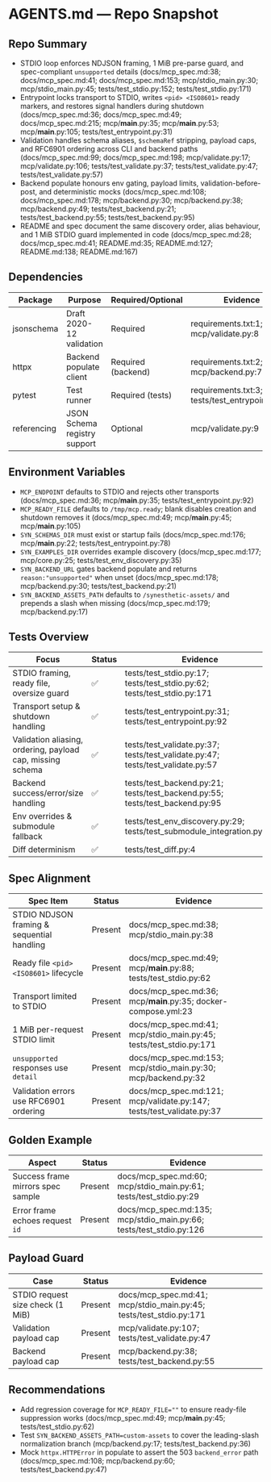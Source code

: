 # AGENTS.md — Repo Snapshot

## Repo Summary
- STDIO loop enforces NDJSON framing, 1 MiB pre-parse guard, and spec-compliant `unsupported` details (docs/mcp_spec.md:38; docs/mcp_spec.md:41; docs/mcp_spec.md:153; mcp/stdio_main.py:30; mcp/stdio_main.py:45; tests/test_stdio.py:152; tests/test_stdio.py:171)
- Entrypoint locks transport to STDIO, writes `<pid> <ISO8601>` ready markers, and restores signal handlers during shutdown (docs/mcp_spec.md:36; docs/mcp_spec.md:49; docs/mcp_spec.md:215; mcp/__main__.py:35; mcp/__main__.py:53; mcp/__main__.py:105; tests/test_entrypoint.py:31)
- Validation handles schema aliases, `$schemaRef` stripping, payload caps, and RFC6901 ordering across CLI and backend paths (docs/mcp_spec.md:99; docs/mcp_spec.md:198; mcp/validate.py:17; mcp/validate.py:106; tests/test_validate.py:37; tests/test_validate.py:47; tests/test_validate.py:57)
- Backend populate honours env gating, payload limits, validation-before-post, and deterministic mocks (docs/mcp_spec.md:108; docs/mcp_spec.md:178; mcp/backend.py:30; mcp/backend.py:38; mcp/backend.py:49; tests/test_backend.py:21; tests/test_backend.py:55; tests/test_backend.py:95)
- README and spec document the same discovery order, alias behaviour, and 1 MiB STDIO guard implemented in code (docs/mcp_spec.md:28; docs/mcp_spec.md:41; README.md:35; README.md:127; README.md:138; README.md:167)

## Dependencies
| Package | Purpose | Required/Optional | Evidence |
| - | - | - | - |
| jsonschema | Draft 2020-12 validation | Required | requirements.txt:1; mcp/validate.py:8 |
| httpx | Backend populate client | Required (backend) | requirements.txt:2; mcp/backend.py:7 |
| pytest | Test runner | Required (tests) | requirements.txt:3; tests/test_entrypoint.py:31 |
| referencing | JSON Schema registry support | Optional | mcp/validate.py:9 |

## Environment Variables
- `MCP_ENDPOINT` defaults to STDIO and rejects other transports (docs/mcp_spec.md:36; mcp/__main__.py:35; tests/test_entrypoint.py:92)
- `MCP_READY_FILE` defaults to `/tmp/mcp.ready`; blank disables creation and shutdown removes it (docs/mcp_spec.md:49; mcp/__main__.py:45; mcp/__main__.py:105)
- `SYN_SCHEMAS_DIR` must exist or startup fails (docs/mcp_spec.md:176; mcp/__main__.py:22; tests/test_entrypoint.py:78)
- `SYN_EXAMPLES_DIR` overrides example discovery (docs/mcp_spec.md:177; mcp/core.py:25; tests/test_env_discovery.py:35)
- `SYN_BACKEND_URL` gates backend populate and returns `reason:"unsupported"` when unset (docs/mcp_spec.md:178; mcp/backend.py:30; tests/test_backend.py:21)
- `SYN_BACKEND_ASSETS_PATH` defaults to `/synesthetic-assets/` and prepends a slash when missing (docs/mcp_spec.md:179; mcp/backend.py:17)

## Tests Overview
| Focus | Status | Evidence |
| - | - | - |
| STDIO framing, ready file, oversize guard | ✅ | tests/test_stdio.py:17; tests/test_stdio.py:62; tests/test_stdio.py:171 |
| Transport setup & shutdown handling | ✅ | tests/test_entrypoint.py:31; tests/test_entrypoint.py:92 |
| Validation aliasing, ordering, payload cap, missing schema | ✅ | tests/test_validate.py:37; tests/test_validate.py:47; tests/test_validate.py:57 |
| Backend success/error/size handling | ✅ | tests/test_backend.py:21; tests/test_backend.py:55; tests/test_backend.py:95 |
| Env overrides & submodule fallback | ✅ | tests/test_env_discovery.py:29; tests/test_submodule_integration.py:34 |
| Diff determinism | ✅ | tests/test_diff.py:4 |

## Spec Alignment
| Spec Item | Status | Evidence |
| - | - | - |
| STDIO NDJSON framing & sequential handling | Present | docs/mcp_spec.md:38; mcp/stdio_main.py:38 |
| Ready file `<pid> <ISO8601>` lifecycle | Present | docs/mcp_spec.md:49; mcp/__main__.py:88; tests/test_stdio.py:62 |
| Transport limited to STDIO | Present | docs/mcp_spec.md:36; mcp/__main__.py:35; docker-compose.yml:23 |
| 1 MiB per-request STDIO limit | Present | docs/mcp_spec.md:41; mcp/stdio_main.py:45; tests/test_stdio.py:171 |
| `unsupported` responses use `detail` | Present | docs/mcp_spec.md:153; mcp/stdio_main.py:30; mcp/backend.py:32 |
| Validation errors use RFC6901 ordering | Present | docs/mcp_spec.md:121; mcp/validate.py:147; tests/test_validate.py:37 |

## Golden Example
| Aspect | Status | Evidence |
| - | - | - |
| Success frame mirrors spec sample | Present | docs/mcp_spec.md:60; mcp/stdio_main.py:61; tests/test_stdio.py:29 |
| Error frame echoes request `id` | Present | docs/mcp_spec.md:135; mcp/stdio_main.py:66; tests/test_stdio.py:126 |

## Payload Guard
| Case | Status | Evidence |
| - | - | - |
| STDIO request size check (1 MiB) | Present | docs/mcp_spec.md:41; mcp/stdio_main.py:45; tests/test_stdio.py:171 |
| Validation payload cap | Present | mcp/validate.py:107; tests/test_validate.py:47 |
| Backend payload cap | Present | mcp/backend.py:38; tests/test_backend.py:55 |

## Recommendations
- Add regression coverage for `MCP_READY_FILE=""` to ensure ready-file suppression works (docs/mcp_spec.md:49; mcp/__main__.py:45; tests/test_stdio.py:62)
- Test `SYN_BACKEND_ASSETS_PATH=custom-assets` to cover the leading-slash normalization branch (mcp/backend.py:17; tests/test_backend.py:36)
- Mock `httpx.HTTPError` in populate to assert the 503 `backend_error` path (docs/mcp_spec.md:108; mcp/backend.py:60; tests/test_backend.py:47)

